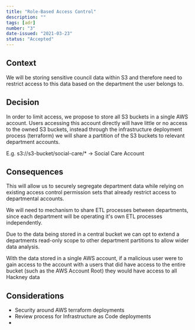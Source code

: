```yaml
---
title: "Role-Based Access Control"
description: ""
tags: [adr]
number: "3"
date-issued: "2021-03-23"
status: "Accepted"
---
```


## Context

We will be storing sensitive council data within S3 and therefore need to restrict access to this data based on the
department the user belongs to.

## Decision

In order to limit access, we propose to store all S3 buckets in a single AWS account. Users accessing this account
directly will have little or no access to the owned S3 buckets, instead through the infrastructure deployment process
(terraform) we will share a partition of the S3 buckets to relevant department accounts.

E.g. s3://s3-bucket/social-care/* -> Social Care Account

## Consequences

This will allow us to securely segregate department data while relying on existing access control permission sets that
already restrict access to departmental accounts.

We will need to mechanism to share ETL processes between departments, since each department will be operating it's own
ETL processes independently.

Due to the data being stored in a central bucket we can opt to extend a departments read-only scope to other department
partitions to allow wider data analysis.

With the data stored in a single AWS account, if a malicious user were to gain access to the account with a users that
did have access to the entire bucket (such as the AWS Account Root) they would have access to all Hackney data

## Considerations

- Security around AWS terraform deployments
- Review process for Infrastructure as Code deployments
- 
